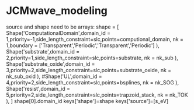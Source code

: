 # JCMwave_modeling

source and shape need to be arrays:
shape = [
    Shape('ComputationalDomain',domain_id = 1,priority=-1,side_length_constraint=slc,points=computional_domain, nk = 1,boundary = ['Transparent','Periodic','Transparent','Periodic'] ),
    Shape('substrate',domain_id = 2,priority=1,side_length_constraint=slc,points=substrate, nk = nk_sub ),
    Shape('substrate_oxide',domain_id = 3,priority=2,side_length_constraint=slc,points=substrate_oxide, nk = nk_sub_oxid ),
    #Shape('UL',domain_id = 4,priority=2,side_length_constraint=slc,points=bsplines, nk = nk_SOG ),
    Shape('resist',domain_id = 5,priority=2,side_length_constraint=slc,points=trapzoid_stack, nk = nk_TOK ),
]
shape[0].domain_id
keys['shape']=shape
keys['source']=[s_eV]